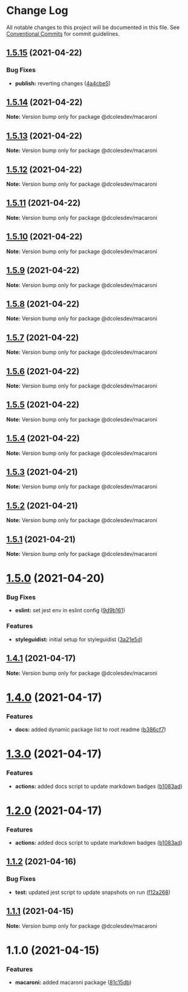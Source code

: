 # Change Log

All notable changes to this project will be documented in this file.
See [Conventional Commits](https://conventionalcommits.org) for commit guidelines.

## [1.5.15](https://github.com/dcolesDEV/lerna-npm/compare/@dcolesdev/macaroni@1.5.14...@dcolesdev/macaroni@1.5.15) (2021-04-22)


### Bug Fixes

* **publish:** reverting changes ([4a4cbe5](https://github.com/dcolesDEV/lerna-npm/commit/4a4cbe5978d3bb1a74120540ccc44808a02bcbdf))





## [1.5.14](https://github.com/dcolesDEV/lerna-npm/compare/@dcolesdev/macaroni@1.5.13...@dcolesdev/macaroni@1.5.14) (2021-04-22)

**Note:** Version bump only for package @dcolesdev/macaroni





## [1.5.13](https://github.com/dcolesDEV/lerna-npm/compare/@dcolesdev/macaroni@1.5.12...@dcolesdev/macaroni@1.5.13) (2021-04-22)

**Note:** Version bump only for package @dcolesdev/macaroni





## [1.5.12](https://github.com/dcolesDEV/lerna-npm/compare/@dcolesdev/macaroni@1.5.11...@dcolesdev/macaroni@1.5.12) (2021-04-22)

**Note:** Version bump only for package @dcolesdev/macaroni





## [1.5.11](https://github.com/dcolesDEV/lerna-npm/compare/@dcolesdev/macaroni@1.5.10...@dcolesdev/macaroni@1.5.11) (2021-04-22)

**Note:** Version bump only for package @dcolesdev/macaroni





## [1.5.10](https://github.com/dcolesDEV/lerna-npm/compare/@dcolesdev/macaroni@1.5.9...@dcolesdev/macaroni@1.5.10) (2021-04-22)

**Note:** Version bump only for package @dcolesdev/macaroni





## [1.5.9](https://github.com/dcolesDEV/lerna-npm/compare/@dcolesdev/macaroni@1.5.8...@dcolesdev/macaroni@1.5.9) (2021-04-22)

**Note:** Version bump only for package @dcolesdev/macaroni





## [1.5.8](https://github.com/dcolesDEV/lerna-npm/compare/@dcolesdev/macaroni@1.5.7...@dcolesdev/macaroni@1.5.8) (2021-04-22)

**Note:** Version bump only for package @dcolesdev/macaroni





## [1.5.7](https://github.com/dcolesDEV/lerna-npm/compare/@dcolesdev/macaroni@1.5.6...@dcolesdev/macaroni@1.5.7) (2021-04-22)

**Note:** Version bump only for package @dcolesdev/macaroni





## [1.5.6](https://github.com/dcolesDEV/lerna-npm/compare/@dcolesdev/macaroni@1.5.5...@dcolesdev/macaroni@1.5.6) (2021-04-22)

**Note:** Version bump only for package @dcolesdev/macaroni





## [1.5.5](https://github.com/dcolesDEV/lerna-npm/compare/@dcolesdev/macaroni@1.5.4...@dcolesdev/macaroni@1.5.5) (2021-04-22)

**Note:** Version bump only for package @dcolesdev/macaroni





## [1.5.4](https://github.com/dcolesDEV/lerna-npm/compare/@dcolesdev/macaroni@1.5.3...@dcolesdev/macaroni@1.5.4) (2021-04-22)

**Note:** Version bump only for package @dcolesdev/macaroni





## [1.5.3](https://github.com/dcolesDEV/lerna-npm/compare/@dcolesdev/macaroni@1.5.2...@dcolesdev/macaroni@1.5.3) (2021-04-21)

**Note:** Version bump only for package @dcolesdev/macaroni





## [1.5.2](https://github.com/dcolesDEV/lerna-npm/compare/@dcolesdev/macaroni@1.5.1...@dcolesdev/macaroni@1.5.2) (2021-04-21)

**Note:** Version bump only for package @dcolesdev/macaroni





## [1.5.1](https://github.com/dcolesDEV/lerna-npm/compare/@dcolesdev/macaroni@1.5.0...@dcolesdev/macaroni@1.5.1) (2021-04-21)

**Note:** Version bump only for package @dcolesdev/macaroni





# [1.5.0](https://github.com/dcolesDEV/lerna-npm/compare/@dcolesdev/macaroni@1.4.1...@dcolesdev/macaroni@1.5.0) (2021-04-20)


### Bug Fixes

* **eslint:** set jest env in eslint config ([9d9b161](https://github.com/dcolesDEV/lerna-npm/commit/9d9b1618fd581bfc5f3d9da835d854fc60a03a6b))


### Features

* **styleguidist:** initial setup for styleguidist ([3a21e5d](https://github.com/dcolesDEV/lerna-npm/commit/3a21e5dd8be4c54c78fe33d4dd17c14ce648b0e5))





## [1.4.1](https://github.com/dcolesDEV/lerna-npm/compare/@dcolesdev/macaroni@1.4.0...@dcolesdev/macaroni@1.4.1) (2021-04-17)

**Note:** Version bump only for package @dcolesdev/macaroni






# [1.4.0](https://github.com/dcolesDEV/lerna-npm/compare/@dcolesdev/macaroni@1.3.0...@dcolesdev/macaroni@1.4.0) (2021-04-17)


### Features

* **docs:** added dynamic package list to root readme ([b386cf7](https://github.com/dcolesDEV/lerna-npm/commit/b386cf7467474396011ea4cf6bb8bf6b4ecc6ee8))





# [1.3.0](https://github.com/dcolesDEV/lerna-npm/compare/@dcolesdev/macaroni@1.1.2...@dcolesdev/macaroni@1.3.0) (2021-04-17)


### Features

* **actions:** added docs script to update markdown badges ([b1083ad](https://github.com/dcolesDEV/lerna-npm/commit/b1083ad51cfaf04f98ea82763e4a594b471aec06))





# [1.2.0](https://github.com/dcolesDEV/lerna-npm/compare/@dcolesdev/macaroni@1.1.2...@dcolesdev/macaroni@1.2.0) (2021-04-17)


### Features

* **actions:** added docs script to update markdown badges ([b1083ad](https://github.com/dcolesDEV/lerna-npm/commit/b1083ad51cfaf04f98ea82763e4a594b471aec06))






## [1.1.2](https://github.com/dcolesDEV/lerna-npm/compare/@dcolesdev/macaroni@1.1.1...@dcolesdev/macaroni@1.1.2) (2021-04-16)


### Bug Fixes

* **test:** updated jest script to update snapshots on run ([f12a268](https://github.com/dcolesDEV/lerna-npm/commit/f12a268ed01927f9870d01a15ac7aa062990aeb7))





## [1.1.1](https://github.com/dcolesDEV/lerna-npm/compare/@dcolesdev/macaroni@1.1.0...@dcolesdev/macaroni@1.1.1) (2021-04-15)

**Note:** Version bump only for package @dcolesdev/macaroni






# 1.1.0 (2021-04-15)


### Features

* **macaroni:** added macaroni package ([81c15db](https://github.com/dcolesDEV/lerna-npm/commit/81c15dbeb2a647768f4085a5cddaecaa571a5bb7))
